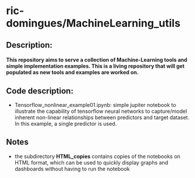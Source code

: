 # ric-domingues/MachineLearning_utils
## Description: 
#### This repository aims to serve a collection of Machine-Learning tools and simple implementation examples. This is a living repository that will get populated as new tools and examples are worked on.


## Code description: 
- Tensorflow_nonlinear_example01.ipynb: simple jupiter notebook to illustrate the capability of tensorflow neural networks to capture/model inherent non-linear relationships between predictors and target dataset. In this example, a single predictor is used.


## Notes

- the subdirectory **HTML_copies** contains copies of the notebooks on HTML format, which can be used to quickly display graphs and dashboards without having to run the notebook
